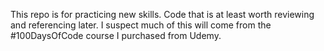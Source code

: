 This repo is for practicing new skills.
Code that is at least worth reviewing and referencing later.
I suspect much of this will come from the #100DaysOfCode course I purchased from Udemy.